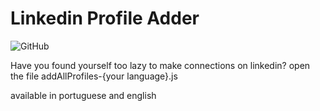 # Linkedin Profile Adder

![GitHub](https://img.shields.io/github/license/thomasluizon/linkedin-profile-adder)

Have you found yourself too lazy to make connections on linkedin?
open the file addAllProfiles-{your language}.js

available in portuguese and english
